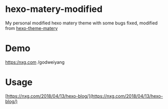 # hexo-matery-modified
My personal modified hexo matery theme with some bugs fixed, modified from [hexo-theme-matery](https://github.com/blinkfox/hexo-theme-matery)

# Demo
[https:/nxg.com](https://nxg.com)
/godweiyang
# Usage
[https://nxg.com/2018/04/13/hexo-blog/](https://nxg.com/2018/04/13/hexo-blog/)
